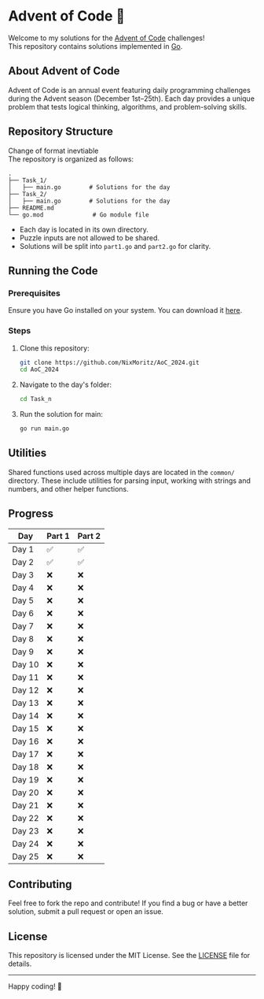 # Advent of Code 🎄

Welcome to my solutions for the [Advent of Code](https://adventofcode.com/) challenges!  
This repository contains solutions implemented in [Go](https://golang.org/).

## About Advent of Code

Advent of Code is an annual event featuring daily programming challenges during the Advent season (December 1st–25th). Each day provides a unique problem that tests logical thinking, algorithms, and problem-solving skills.

## Repository Structure

Change of format inevtiable  
The repository is organized as follows:

```
.
├── Task_1/
│   ├── main.go        # Solutions for the day
├── Task_2/
│   ├── main.go        # Solutions for the day
├── README.md
└── go.mod              # Go module file
```

- Each day is located in its own directory.
- Puzzle inputs are not allowed to be shared.
- Solutions will be split into `part1.go` and `part2.go` for clarity.

## Running the Code

### Prerequisites

Ensure you have Go installed on your system. You can download it [here](https://golang.org/dl/).

### Steps

1. Clone this repository:

   ```bash
   git clone https://github.com/NixMoritz/AoC_2024.git
   cd AoC_2024
   ```

2. Navigate to the day's folder:

   ```bash
   cd Task_n
   ```

3. Run the solution for main:
   ```bash
   go run main.go
   ```

## Utilities

Shared functions used across multiple days are located in the `common/` directory. These include utilities for parsing input, working with strings and numbers, and other helper functions.

## Progress

| Day    | Part 1 | Part 2 |
| ------ | ------ | ------ |
| Day 1  | ✅     | ✅     |
| Day 2  | ✅     | ✅     |
| Day 3  | ❌     | ❌     |
| Day 4  | ❌     | ❌     |
| Day 5  | ❌     | ❌     |
| Day 6  | ❌     | ❌     |
| Day 7  | ❌     | ❌     |
| Day 8  | ❌     | ❌     |
| Day 9  | ❌     | ❌     |
| Day 10 | ❌     | ❌     |
| Day 11 | ❌     | ❌     |
| Day 12 | ❌     | ❌     |
| Day 13 | ❌     | ❌     |
| Day 14 | ❌     | ❌     |
| Day 15 | ❌     | ❌     |
| Day 16 | ❌     | ❌     |
| Day 17 | ❌     | ❌     |
| Day 18 | ❌     | ❌     |
| Day 19 | ❌     | ❌     |
| Day 20 | ❌     | ❌     |
| Day 21 | ❌     | ❌     |
| Day 22 | ❌     | ❌     |
| Day 23 | ❌     | ❌     |
| Day 24 | ❌     | ❌     |
| Day 25 | ❌     | ❌     |

## Contributing

Feel free to fork the repo and contribute! If you find a bug or have a better solution, submit a pull request or open an issue.

## License

This repository is licensed under the MIT License. See the [LICENSE](LICENSE) file for details.

---

Happy coding! 🎅
